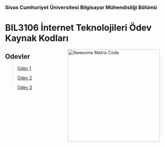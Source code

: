 ### Sivas Cumhuriyet Üniversitesi Bilgisayar Mühendisliği Bölümü
# BIL3106 İnternet Teknolojileri Ödev Kaynak Kodları
<img src = 'https://media.giphy.com/media/fuJPZBIIqzbt1kAYVc/giphy.gif' width= 300 alt = 'Awesome Matrix Code' align='right'/>

## Odevler

> [Odev 1](https://github.com/hasanalisiseci/InternetTeknolojileri/tree/main/home_page/Odev1)

> [Odev 2](https://github.com/hasanalisiseci/InternetTeknolojileri/tree/main/home_page/Odev2)

> [Odev 3](https://github.com/hasanalisiseci/InternetTeknolojileri/tree/main/home_page/Odev3)



